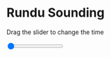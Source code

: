 <h1>Rundu Sounding</h1>
<p>Drag the slider to change the time</p>

<div class="slidecontainer">
<input oninput='setImage(this)' class="slider" type="range" min="0" max="6" value="0" step="1" />
<img id='img'/>
</div>

<script>
var img = document.getElementById('img');
var img_array = ['/assets/images/skwt/skd_rundu_wrfout_d01_2020-04-22_12:00:00.png',
'/assets/images/skwt/skd_rundu_wrfout_d01_2020-04-22_18:00:00.png',
'/assets/images/skwt/skd_rundu_wrfout_d01_2020-04-23_00:00:00.png',
'/assets/images/skwt/skd_rundu_wrfout_d01_2020-04-23_06:00:00.png',
'/assets/images/skwt/skd_rundu_wrfout_d01_2020-04-23_12:00:00.png',
'/assets/images/skwt/skd_rundu_wrfout_d01_2020-04-23_18:00:00.png',];
function setImage(obj)
{
        var value = obj.value;
        img.src = img_array[value];

}
</script>
